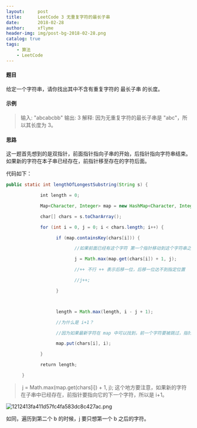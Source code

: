 ```yaml
---
layout:     post
title:      LeetCode 3 无重复字符的最长子串
date:       2018-02-28
author:     xflyme
header-img: img/post-bg-2018-02-28.png
catalog: true
tags:
    - 算法
    - LeetCode
---
```



#### 题目

给定一个字符串，请你找出其中不含有重复字符的 最长子串 的长度。

#### 示例
> 输入: "abcabcbb" 
   输出: 3 
   解释: 因为无重复字符的最长子串是 "abc"，所以其长度为 3。
   
#### 思路
这一题首先想到的是双指针，前面指针指向子串的开始，后指针指向字符串结束。如果新的字符在本子串已经存在，前指针移至存在的字符后面。

代码如下：
```java
public static int lengthOfLongestSubstring(String s) {

             int length = 0;

             Map<Character, Integer> map = new HashMap<Character, Integer>();

             char[] chars = s.toCharArray();

             for (int i = 0, j = 0; i < chars.length; i++) {

                   if (map.containsKey(chars[i])) {

                          //如果前面已经有这个字符 第一个指针移动到这个字符串之后

                          j = Math.max(map.get(chars[i]) + 1, j);

                          //++ 不行 ++ 表示后移一位，后移一位达不到指定位置

                          //j++;

                   }



                   length = Math.max(length, i - j + 1);

                   //为什么是 i+1？

                   //因为如果最新字符在 map 中可以找到，前一个字符要被跳过，指针指向它的下一位

                   map.put(chars[i], i);

             }

             return length;

      }


```

>  j = Math.max(map.get(chars[i]) + 1, j); 这个地方要注意，如果新的字符在子串中已经存在，前指针要指向它的下一个字符，所以是 i+1。

![1212413fa411d57fc4fa583dc8c427ac.png](evernotecid://E49FED88-ABD8-4F8F-880B-38CF8ACFB6AC/appyinxiangcom/2184113/ENResource/p2232)

如同，遍历到第二个 b 的时候，j 要只想第一个 b 之后的字符。